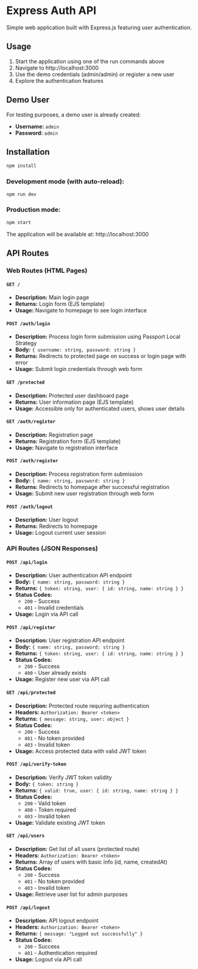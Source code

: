 # Express Auth API

Simple web application built with Express.js featuring user authentication.

## Usage

1. Start the application using one of the run commands above
2. Navigate to http://localhost:3000
3. Use the demo credentials (admin/admin) or register a new user
4. Explore the authentication features

## Demo User

For testing purposes, a demo user is already created:
- **Username:** `admin`
- **Password:** `admin`

## Installation

```bash
npm install
```

### Development mode (with auto-reload):
```bash
npm run dev
```

### Production mode:
```bash
npm start
```

The application will be available at: http://localhost:3000

## API Routes

### Web Routes (HTML Pages)

#### `GET /`
- **Description:** Main login page
- **Returns:** Login form (EJS template)
- **Usage:** Navigate to homepage to see login interface

#### `POST /auth/login`
- **Description:** Process login form submission using Passport Local Strategy
- **Body:** `{ username: string, password: string }`
- **Returns:** Redirects to protected page on success or login page with error
- **Usage:** Submit login credentials through web form

#### `GET /protected`
- **Description:** Protected user dashboard page
- **Returns:** User information page (EJS template)
- **Usage:** Accessible only for authenticated users, shows user details

#### `GET /auth/register`
- **Description:** Registration page
- **Returns:** Registration form (EJS template)
- **Usage:** Navigate to registration interface

#### `POST /auth/register`
- **Description:** Process registration form submission
- **Body:** `{ name: string, password: string }`
- **Returns:** Redirects to homepage after successful registration
- **Usage:** Submit new user registration through web form

#### `POST /auth/logout`
- **Description:** User logout
- **Returns:** Redirects to homepage
- **Usage:** Logout current user session

### API Routes (JSON Responses)

#### `POST /api/login`
- **Description:** User authentication API endpoint
- **Body:** `{ name: string, password: string }`
- **Returns:** `{ token: string, user: { id: string, name: string } }`
- **Status Codes:** 
  - `200` - Success
  - `401` - Invalid credentials
- **Usage:** Login via API call

#### `POST /api/register`
- **Description:** User registration API endpoint
- **Body:** `{ name: string, password: string }`
- **Returns:** `{ token: string, user: { id: string, name: string } }`
- **Status Codes:**
  - `200` - Success
  - `400` - User already exists
- **Usage:** Register new user via API call

#### `GET /api/protected`
- **Description:** Protected route requiring authentication
- **Headers:** `Authorization: Bearer <token>`
- **Returns:** `{ message: string, user: object }`
- **Status Codes:**
  - `200` - Success
  - `401` - No token provided
  - `403` - Invalid token
- **Usage:** Access protected data with valid JWT token

#### `POST /api/verify-token`
- **Description:** Verify JWT token validity
- **Body:** `{ token: string }`
- **Returns:** `{ valid: true, user: { id: string, name: string } }`
- **Status Codes:**
  - `200` - Valid token
  - `400` - Token required
  - `403` - Invalid token
- **Usage:** Validate existing JWT token

#### `GET /api/users`
- **Description:** Get list of all users (protected route)
- **Headers:** `Authorization: Bearer <token>`
- **Returns:** Array of users with basic info (id, name, createdAt)
- **Status Codes:**
  - `200` - Success
  - `401` - No token provided
  - `403` - Invalid token
- **Usage:** Retrieve user list for admin purposes

#### `POST /api/logout`
- **Description:** API logout endpoint
- **Headers:** `Authorization: Bearer <token>`
- **Returns:** `{ message: "Logged out successfully" }`
- **Status Codes:**
  - `200` - Success
  - `401` - Authentication required
- **Usage:** Logout via API call






